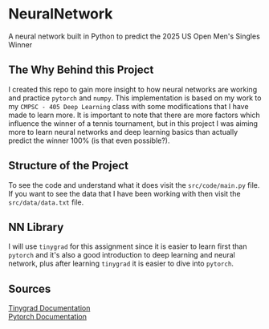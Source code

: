 # NeuralNetwork

A neural network built in Python to predict the 2025 US Open Men's Singles Winner

## The Why Behind this Project

I created this repo to gain more insight to how neural networks are working and practice `pytorch` and `numpy`. This implementation
is based on my work to my `CMPSC - 405 Deep Learning` class with some modifications that I have made to learn more. It is important to note
that there are more factors which influence the winner of a tennis tournament, but in this project I was aiming more to learn neural networks
and deep learning basics than actually predict the winner 100% (is that even possible?).

## Structure of the Project

To see the code and understand what it does visit the `src/code/main.py` file. If you want to see the data that I have been working with then visit
the `src/data/data.txt` file.

## NN Library

I will use `tinygrad` for this assignment since it is easier to learn first than `pytorch` and it's also a good introduction to deep learning and neural
network, plus after learning `tinygrad` it is easier to dive into `pytorch`.

## Sources

[Tinygrad Documentation](https://docs.tinygrad.org/)  
[Pytorch Documentation](https://pytorch.org/docs/stable/index.html)

